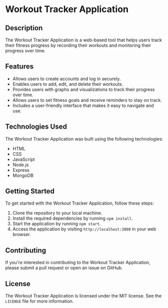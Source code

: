 # Workout Tracker Application

## Description

The Workout Tracker Application is a web-based tool that helps users track their fitness progress by recording their workouts and monitoring their progress over time.

## Features

- Allows users to create accounts and log in securely.
- Enables users to add, edit, and delete their workouts.
- Provides users with graphs and visualizations to track their progress over time.
- Allows users to set fitness goals and receive reminders to stay on track.
- Includes a user-friendly interface that makes it easy to navigate and use.

## Technologies Used

The Workout Tracker Application was built using the following technologies:

- HTML
- CSS
- JavaScript
- Node.js
- Express
- MongoDB

## Getting Started

To get started with the Workout Tracker Application, follow these steps:

1. Clone the repository to your local machine.
2. Install the required dependencies by running `npm install`.
3. Start the application by running `npm start`.
4. Access the application by visiting `http://localhost:3000` in your web browser.

## Contributing

If you're interested in contributing to the Workout Tracker Application, please submit a pull request or open an issue on GitHub.

## License

The Workout Tracker Application is licensed under the MIT license. See the `LICENSE` file for more information.
